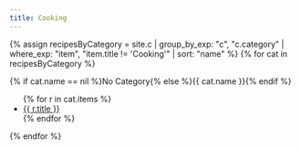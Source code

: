 ```yaml
---
title: Cooking
---
```


{% assign recipesByCategory = site.c | group_by_exp: "c", "c.category" | where_exp: "item", "item.title != 'Cooking'" | sort: "name" %}
{% for cat in recipesByCategory %}

  {% if cat.name == nil %}No Category{% else %}{{ cat.name }}{% endif %}

  <ul class="index">
    {% for r in cat.items %}
      <li><a href="{{ r.url }}">{{ r.title }}</a></li>
    {% endfor %}
  </ul>
  
{% endfor %}
